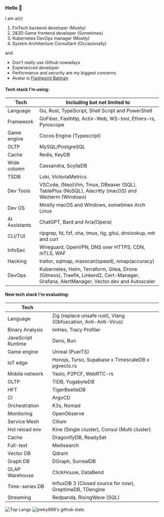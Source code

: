 ### Hello 👋

I am a(n)

1. FinTech backend developer (Mostly)
2. 2&3D Game frontend developer (Sometimes)
3. Kubernetes DevOps manager (Mostly)
4. System Architecture Consultant (Occasionally)

and

* Don't really use Github nowadays
* Experienced developer
* Performance and security are my biggest concerns
* Avatar is [Flashpoint Batman](https://vsbattles.fandom.com/wiki/Batman_(Thomas_Wayne))

#### Tech stack I'm using:

| Tech          | Including but not limited to                                                                                                           |
| ------------- | -------------------------------------------------------------------------------------------------------------------------------------- |
| Language      | Go, Rust, TypeScript, Shell Script and PowerShell                                                                                      |
| Framework     | GoFiber, Fasthttp, Actix-Web, WS-tool, Ethers-rs, Pyroscope                                                                            |
| Game engine   | Cocos Engine (Typescript)                                                                                                              |
| OLTP          | MySQL/PostgreSQL                                                                                                                       |
| Cache         | Redis, KeyDB                                                                                                                           |
| Wide column   | Cassandra, ScyllaDB                                                                                                                    |
| TSDB          | Loki, VictoriaMetrics                                                                                                                  |
| Dev Tools     | VSCode, (Neo)Vim, Tmux, DBeaver (SQL), TablePlus (NoSQL), Alacritty (macOS) and Wezterm (Windows)                                      |
| Dev OS        | Mostly macOS and Windows, sometimes Arch Linux                                                                                         |
| AI Assistants | ChatGPT, Bard and Aria(Opera)                                                                                                          |
| CLI/TUI       | ripgrep, fd, fzf, oha, tmux, tig, gitui, dnslookup, mtr and curl                                                                       |
| InfoSec       | Wireguard, OpenVPN, DNS over HTTPS, CDN, mTLS, WAF                                                                                     |
| Hacking       | traitor, sqlmap, masscan(speed), nmap(accuracy)                                                                                        |
| DevOps        | Kubernetes, Helm, Terraform, Gitea, Drone (Gitness), Traefik, Linkerd2, Cert-Manager, Grafana, AlertManager, Vector.dev and Autoscaler |

#### New tech stack I'm evaluating:

| Tech               |                                                                 |
| ------------------ | --------------------------------------------------------------- |
| Language           | Zig (replace unsafe rust), Vlang (Obfuscation, Anti-Anti-Virus) |
| Binary Analysis    | ImHex, Tracy Profiler                                           |
| JavaScript Runtime | Deno, Bun                                                       |
| Game engine        | Unreal (PuerTS)                                                 |
| IoT edge           | Honojs, Turso, Supabase x TimescaleDB x pgvecto.rs              |
| Mobile network     | Yasio, P2PCF, WebRTC-rs                                         |
| OLTP               | TiDB, YugabyteDB                                                |
| HFT                | TigerBeetleDB                                                   |
| CI                 | ArgoCD                                                          |
| Orchestration      | K3s, Nomad                                                      |
| Monitoring         | OpenObserve                                                     |
| Service Mesh       | Cilium                                                          |
| Hot reload env     | Kine (Single cluster), Consul (Multi cluster)                   |
| Cache              | DragonflyDB, ReadySet                                           |
| Full-text          | Meilisearch                                                     |
| Vector DB          | Qdrant                                                          |
| Graph DB           | DGraph, SurrealDB                                               |
| OLAP Warehouse     | ClickHouse, DataBend                                            |
| Time-series DB     | InfluxDB 3 (Closed source for now), GreptimeDB, TDengine        |
| Streaming          | Redpanda, RisingWave (SQL)                                      |

![Top Langs](https://github-readme-stats.vercel.app/api/top-langs/?username=joeky888&hide=html&theme=dark)
![joeky888's github stats](https://github-readme-stats.vercel.app/api?username=joeky888&show_icons=true&count_private=true&line_height=40&theme=synthwave)
